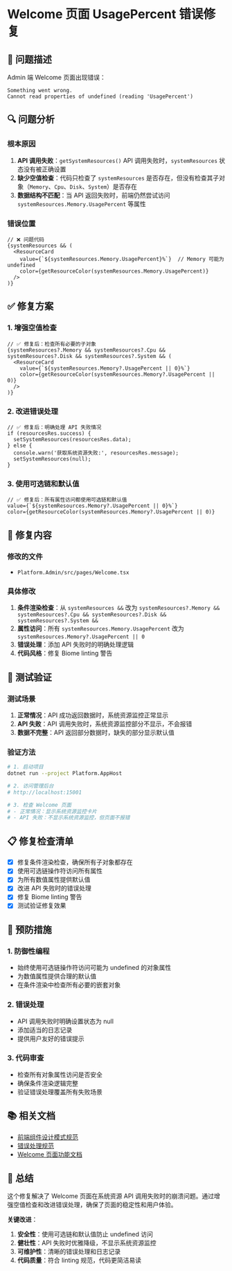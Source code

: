 # Welcome 页面 UsagePercent 错误修复

## 🐛 问题描述

Admin 端 Welcome 页面出现错误：
```
Something went wrong.
Cannot read properties of undefined (reading 'UsagePercent')
```

## 🔍 问题分析

### 根本原因
1. **API 调用失败**：`getSystemResources()` API 调用失败时，`systemResources` 状态没有被正确设置
2. **缺少空值检查**：代码只检查了 `systemResources` 是否存在，但没有检查其子对象（`Memory`、`Cpu`、`Disk`、`System`）是否存在
3. **数据结构不匹配**：当 API 返回失败时，前端仍然尝试访问 `systemResources.Memory.UsagePercent` 等属性

### 错误位置
```tsx
// ❌ 问题代码
{systemResources && (
  <ResourceCard
    value={`${systemResources.Memory.UsagePercent}%`}  // Memory 可能为 undefined
    color={getResourceColor(systemResources.Memory.UsagePercent)}
  />
)}
```

## ✅ 修复方案

### 1. 增强空值检查
```tsx
// ✅ 修复后：检查所有必要的子对象
{systemResources?.Memory && systemResources?.Cpu && systemResources?.Disk && systemResources?.System && (
  <ResourceCard
    value={`${systemResources.Memory?.UsagePercent || 0}%`}
    color={getResourceColor(systemResources.Memory?.UsagePercent || 0)}
  />
)}
```

### 2. 改进错误处理
```tsx
// ✅ 修复后：明确处理 API 失败情况
if (resourcesRes.success) {
  setSystemResources(resourcesRes.data);
} else {
  console.warn('获取系统资源失败:', resourcesRes.message);
  setSystemResources(null);
}
```

### 3. 使用可选链和默认值
```tsx
// ✅ 修复后：所有属性访问都使用可选链和默认值
value={`${systemResources.Memory?.UsagePercent || 0}%`}
color={getResourceColor(systemResources.Memory?.UsagePercent || 0)}
```

## 🔧 修复内容

### 修改的文件
- `Platform.Admin/src/pages/Welcome.tsx`

### 具体修改
1. **条件渲染检查**：从 `systemResources &&` 改为 `systemResources?.Memory && systemResources?.Cpu && systemResources?.Disk && systemResources?.System &&`
2. **属性访问**：所有 `systemResources.Memory.UsagePercent` 改为 `systemResources.Memory?.UsagePercent || 0`
3. **错误处理**：添加 API 失败时的明确处理逻辑
4. **代码风格**：修复 Biome linting 警告

## 🧪 测试验证

### 测试场景
1. **正常情况**：API 成功返回数据时，系统资源监控正常显示
2. **API 失败**：API 调用失败时，系统资源监控部分不显示，不会报错
3. **数据不完整**：API 返回部分数据时，缺失的部分显示默认值

### 验证方法
```bash
# 1. 启动项目
dotnet run --project Platform.AppHost

# 2. 访问管理后台
# http://localhost:15001

# 3. 检查 Welcome 页面
# - 正常情况：显示系统资源监控卡片
# - API 失败：不显示系统资源监控，但页面不报错
```

## 📋 修复检查清单

- [x] 修复条件渲染检查，确保所有子对象都存在
- [x] 使用可选链操作符访问所有属性
- [x] 为所有数值属性提供默认值
- [x] 改进 API 失败时的错误处理
- [x] 修复 Biome linting 警告
- [x] 测试验证修复效果

## 🎯 预防措施

### 1. 防御性编程
- 始终使用可选链操作符访问可能为 undefined 的对象属性
- 为数值属性提供合理的默认值
- 在条件渲染中检查所有必要的嵌套对象

### 2. 错误处理
- API 调用失败时明确设置状态为 null
- 添加适当的日志记录
- 提供用户友好的错误提示

### 3. 代码审查
- 检查所有对象属性访问是否安全
- 确保条件渲染逻辑完整
- 验证错误处理覆盖所有失败场景

## 📚 相关文档

- [前端组件设计模式规范](mdc:.cursor/rules/frontend-component-patterns.mdc)
- [错误处理规范](mdc:.cursor/rules/error-handling.mdc)
- [Welcome 页面功能文档](mdc:docs/features/WELCOME-PAGE-FEATURE.md)

## 🎯 总结

这个修复解决了 Welcome 页面在系统资源 API 调用失败时的崩溃问题。通过增强空值检查和改进错误处理，确保了页面的稳定性和用户体验。

**关键改进**：
1. **安全性**：使用可选链和默认值防止 undefined 访问
2. **健壮性**：API 失败时优雅降级，不显示系统资源监控
3. **可维护性**：清晰的错误处理和日志记录
4. **代码质量**：符合 linting 规范，代码更简洁易读
